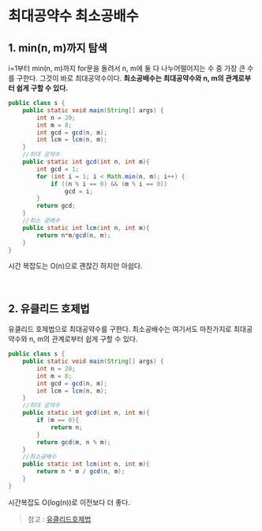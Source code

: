 # 최대공약수 최소공배수
## 1. min(n, m)까지 탐색
 i=1부터 min(n, m)까지 for문을 돌려서 n, m에 둘 다 나누어떨어지는 수 중 가장 큰 수를 구한다. 그것이 바로 최대공약수이다. **최소공배수는 최대공약수와 n, m의 관계로부터 쉽게 구할 수 있다.** 
```java
public class s {
    public static void main(String[] args) {
        int n = 20;
        int m = 8;
        int gcd = gcd(n, m);
        int lcm = lcm(n, m);
    }
	//최대 공약수
    public static int gcd(int n, int m){
        int gcd = 1;
        for (int i = 1; i < Math.min(n, m); i++) {
            if ((n % i == 0) && (m % i == 0))
                gcd = i;
        }
        return gcd;
    }
    //최소 공배수
    public static int lcm(int n, int m){
        return n*m/gcd(n, m);
    }
}
```
시간 복잡도는 O(n)으로 괜찮긴 하지만 아쉽다.


</br>

## 2. 유클리드 호제법
 유클리드 호제법으로 최대공약수를 구한다. 최소공배수는 여기서도 마찬가지로 최대공약수와 n, m의 관계로부터 쉽게 구할 수 있다.

```java
public class s {
    public static void main(String[] args) {
        int n = 20;
        int m = 8;
        int gcd = gcd(n, m);
        int lcm = lcm(n, m);
    }
	//최대 공약수
    public static int gcd(int n, int m){
        if (m == 0){
            return n;
        }
        return gcd(m, n % m);
    }
    //최소공배수
    public static int lcm(int n, int m){
        return n * m / gcd(n, m);
    }
}
```
시간복잡도 O(log(n))로 이전보다 더 좋다.
> 참고 : [유클리드호제법](https://ko.wikipedia.org/wiki/%EC%9C%A0%ED%81%B4%EB%A6%AC%EB%93%9C_%ED%98%B8%EC%A0%9C%EB%B2%95)
